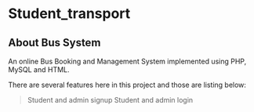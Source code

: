 # Student_transport
## About Bus System

An online Bus Booking and Management System implemented using PHP, MySQL and HTML.

There are several features here in this project and those are listing below:

> Student and admin signup
> Student and admin login
